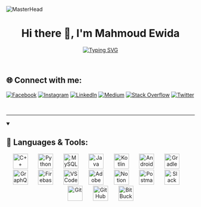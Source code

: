 ![MasterHead](https://1.bp.blogspot.com/-7A4WynwLsMw/XbBpCXG8fHI/AAAAAAAAMt4/uOa1bpLskYgrwGbllhSu2SDj_Mig8SXJQCLcBGAsYHQ/s1000/2000_600px.gif)
<h1 align="center">Hi there 👋, I'm Mahmoud Ewida</h1> 


<p align="center">
    <a href="https://git.io/typing-svg"><img src="https://readme-typing-svg.demolab.com?font=Source+Code+Pro&size=22&pause=1000&color=18A8F7&center=true&vCenter=true&width=435&lines=Android+Developer+%F0%9F%93%B1" alt="Typing SVG" /></a>
</p>

<br>

## 🌐 Connect with me:
[![Facebook](https://img.shields.io/badge/Facebook-%231877F2.svg?logo=Facebook&logoColor=white)](https://fb.com/mahmoud.ewida.353)
[![Instagram](https://img.shields.io/badge/Instagram-%23E4405F.svg?logo=Instagram&logoColor=white)](https://instagram.com/_3wiida)
[![LinkedIn](https://img.shields.io/badge/LinkedIn-%230077B5.svg?logo=linkedin&logoColor=white)](https://linkedin.com/in/mahmoudibr4hem)
[![Medium](https://img.shields.io/badge/Medium-12100E?logo=medium&logoColor=white)](https://medium.com/@mahmoudewida3)
[![Stack Overflow](https://img.shields.io/badge/-Stackoverflow-FE7A16?logo=stack-overflow&logoColor=white)](https://stackoverflow.com/users/21874977/mahmoud-ewida)
[![Twitter](https://img.shields.io/badge/Twitter-%231DA1F2.svg?logo=Twitter&logoColor=white)](https://twitter.com/3wiida)



<br>


---
<details open>
    <summary><h2>🧰 Languages & Tools:</h2></summary>
    <p align="center">
        <img src="https://cdn-icons-png.flaticon.com/512/6132/6132222.png" width=40px alt="C++" title="C++"/>
        &#8287;&#8287;&#8287;&#8287;&#8287;
        <img src="https://cdn-icons-png.flaticon.com/512/5968/5968350.png" width=40px alt="Python" title="Python"/>
        &#8287;&#8287;&#8287;&#8287;&#8287;
        <img src="https://cdn.iconscout.com/icon/free/png-256/mysql-3521596-2945040.png" width=40px alt="MySQL" title="MySQL"/>
        &#8287;&#8287;&#8287;&#8287;&#8287;
        <img src="https://cdn-icons-png.flaticon.com/512/5968/5968282.png" width=40px alt="Java" title="Java"/>
        &#8287;&#8287;&#8287;&#8287;&#8287;
        <img src="https://cdn.iconscout.com/icon/free/png-256/kotlin-2038873-1720086.png" width=40px alt="Kotlin" title="Kotlin"/>
        &#8287;&#8287;&#8287;&#8287;&#8287;
        <img src="https://cdn.jsdelivr.net/gh/devicons/devicon/icons/androidstudio/androidstudio-original.svg" width=40px alt="Android Studio" title="Android Studio"/>
        &#8287;&#8287;&#8287;&#8287;&#8287;
        <img src="https://cdn.iconscout.com/icon/free/png-256/gradle-2-1174969.png" width=40px alt="Gradle" title="Gradle"/>
        &#8287;&#8287;&#8287;&#8287;&#8287;
        <img src="https://cdn.iconscout.com/icon/free/png-256/graphql-3521468-2944912.png" width=40px alt="GraphQL" title="GraphQL"/>
        &#8287;&#8287;&#8287;&#8287;&#8287;
        <img src="https://cdn4.iconfinder.com/data/icons/google-i-o-2016/512/google_firebase-2-512.png" width=40px alt="Firebase" title="Firebase"/>
        &#8287;&#8287;&#8287;&#8287;&#8287;
        <img src="https://cdn.iconscout.com/icon/free/png-256/visual-studio-code-1868941-1583105.png" width=40px alt="VS Code" title="VS Code"/>
        &#8287;&#8287;&#8287;&#8287;&#8287;
        <img src="https://img.icons8.com/color/512/adobe-xd--v1.png" width=40px alt="Adobe XD" title="Adobe XD"/>
        &#8287;&#8287;&#8287;&#8287;&#8287;
        <img src="https://cdn.iconscout.com/icon/free/png-256/notion-2296040-1911999.png" width=40px alt="Notion" title="Notion"/>
        &#8287;&#8287;&#8287;&#8287;&#8287;
        <img src="https://cdn.iconscout.com/icon/free/png-256/postman-3521648-2945092.png" width=40px alt="Postman" title="Postman"/>
        &#8287;&#8287;&#8287;&#8287;&#8287;
        <img src="https://cdn-icons-png.flaticon.com/512/2111/2111615.png" width=40px alt="Slack" title="Slack"/>
        &#8287;&#8287;&#8287;&#8287;&#8287;
        <img src="https://cdn.iconscout.com/icon/free/png-256/git-225996.png" width=40px alt="Git" title="Git"/>
        &#8287;&#8287;&#8287;&#8287;&#8287;
        <img src="https://cdn-icons-png.flaticon.com/512/25/25231.png" width=40px alt="GitHub" title="GitHub"/>
        &#8287;&#8287;&#8287;&#8287;&#8287;
        <img src="https://cdn.jsdelivr.net/gh/devicons/devicon/icons/bitbucket/bitbucket-original-wordmark.svg" width=40px alt="BitBucket" title="BitBucket"/>
    </p>
</details>
